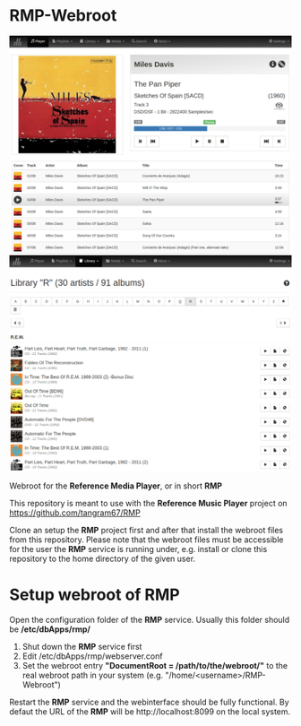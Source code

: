 # RMP-Webroot

![alt text](https://github.com/tangram67/RMP-Webroot/blob/master/rmp-website.png?raw=true)
![alt text](https://github.com/tangram67/RMP-Webroot/blob/master/rmp-website-1.png?raw=true)

Webroot for the **Reference Media Player**, or in short **RMP**

This repository is meant to use with the **Reference Music Player** project on https://github.com/tangram67/RMP

Clone an setup the **RMP** project first and after that install the webroot files from this repository. Please note that the webroot files must be accessible for the user the **RMP** service is running under, e.g. install or clone this repository to the home directory of the given user.

# Setup webroot of RMP

Open the configuration folder of the **RMP** service. Usually this folder should be **/etc/dbApps/rmp/**

1. Shut down the **RMP** service first
2. Edit /etc/dbApps/rmp/webserver.conf
3. Set the webroot entry **"DocumentRoot = /path/to/the/webroot/"** to the real webroot path in your system (e.g. "/home/\<username\>/RMP-Webroot")

Restart the **RMP** service and the webinterface should be fully functional. By defaut the URL of the **RMP** will be http://localhost:8099 on the local system.
